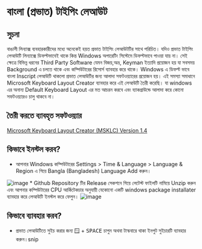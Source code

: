 # বাংলা (প্রভাত) টাইপিং লেআউট

## সুচনা

বাঙালী লিন্যাক্স ব্যবহারকারীদের মধ্যে অনেকেই হয়ত প্রভাত টাইপিং লেআউটটির সাথে পরিচিত। যদিও প্রভাত টাইপিং লেআউটি লিন্যাক্সে ডিফল্টভাবেই থাকে কিন্ত Windows অপারেটিং সিস্টেমে ডিফল্টভাবে পাওয়া যায় না। সেই ক্ষেত্রে বিভিন্ন ধরনের Third Party Software যেমন বিজয়,অভ্র, Keyman ইত্যাদি প্রয়োজন হয় যা সবসময় Background এ চলতে থাকে এবং কম্পিউটারের রিসোর্স ব্যাবহার করে থাকে। Windows এ ডিফল্ট ভাবে বাংলা Inscript লেআউটি থাকলো প্রভাত লেআউটির জন্য আলাদা সফটওয়্যারের প্রয়োজন হয়। এই সমস্যা সমাধানে Microsoft Keyboard Layout Creator ব্যাবহার করে এই লেআউটি তৈরী করেছি। যা windows এর অনান্য Default Keyboard Layout এর মত আচরন করবে এবং ব্যাকগ্রাউন্ডে আলাদা করে কোনো সফটওয়্যারও চালু থাকবে না।

## তৈরী করতে ব্যাবহৃত সফটওয়্যার

[Microsoft Keyboard Layout Creator (MSKLC) Version 1.4](https://www.microsoft.com/en-us/download/details.aspx?id=102134)

## কিভাবে ইনস্টল করব?

* আপনার Windows কম্পিউটারের Settings > Time & Language > Language & Region এ গিয়ে Bangla (Bangladesh) Language Add করুন।
<img src="https://i.ibb.co/J5CjZKz/image.png" alt="image" border="0">
* Github Repository টির Release সেকশনে গিয়ে লেটেস্ট ফাইলটি নামিয়ে Unzip করুন এবং আপনার কম্পিউটারের CPU আর্কিটেকচার অনুযায়ী যেকোনো একটি windows package installater ব্যাবহার করে লেআউটি ইনস্টল করে ফেলুন।
<img src="https://i.ibb.co/yQWrZg7/image.png" alt="image" border="0">

## কিভাবে ব্যাবহার করব?

* প্রভাত লেআউটিতে সুইচ করার জন্য <kbd>🪟</kbd> + <kbd>SPACE</kbd> চাপুন অথবা টাস্কবারে থাকা ইনপুট সুইচারটি ব্যাবহার করুন।snip<kbd>

